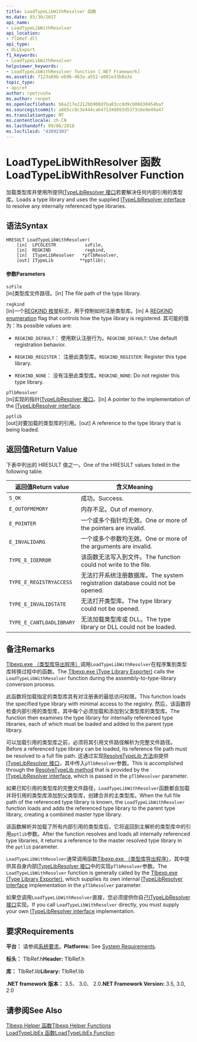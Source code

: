 ```yaml
---
title: LoadTypeLibWithResolver 函数
ms.date: 03/30/2017
api_name:
- LoadTypeLibWithResolver
api_location:
- TlbRef.dll
api_type:
- DLLExport
f1_keywords:
- LoadTypeLibWithResolver
helpviewer_keywords:
- LoadTypeLibWithResolver function [.NET Framework]
ms.assetid: 7123a89b-eb9b-463a-a552-a081e33b0a3a
topic_type:
- apiref
author: rpetrusha
ms.author: ronpet
ms.openlocfilehash: b6a217e2212bb900d7ba83ccdd9cb00d30454baf
ms.sourcegitcommit: a885cc8c3e444ca6471348893d5373c6e9e49a47
ms.translationtype: MT
ms.contentlocale: zh-CN
ms.lasthandoff: 09/06/2018
ms.locfileid: "43892303"
---
```

# <a name="loadtypelibwithresolver-function"></a><span data-ttu-id="6be3f-102">LoadTypeLibWithResolver 函数</span><span class="sxs-lookup"><span data-stu-id="6be3f-102">LoadTypeLibWithResolver Function</span></span>
<span data-ttu-id="6be3f-103">加载类型库并使用所提供[ITypeLibResolver 接口](../../../../docs/framework/unmanaged-api/tlbexp/itypelibresolver-interface.md)若要解决任何内部引用的类型库。</span><span class="sxs-lookup"><span data-stu-id="6be3f-103">Loads a type library and uses the supplied [ITypeLibResolver interface](../../../../docs/framework/unmanaged-api/tlbexp/itypelibresolver-interface.md) to resolve any internally referenced type libraries.</span></span>  
  
## <a name="syntax"></a><span data-ttu-id="6be3f-104">语法</span><span class="sxs-lookup"><span data-stu-id="6be3f-104">Syntax</span></span>  
  
```  
HRESULT LoadTypeLibWithResolver(  
    [in]  LPCOLESTR           szFile,  
    [in]  REGKIND             regkind,  
    [in]  ITypeLibResolver   *pTlbResolver,  
    [out] ITypeLib          **pptlib);  
```  
  
#### <a name="parameters"></a><span data-ttu-id="6be3f-105">参数</span><span class="sxs-lookup"><span data-stu-id="6be3f-105">Parameters</span></span>  
 `szFile`  
 <span data-ttu-id="6be3f-106">[in]类型库文件路径。</span><span class="sxs-lookup"><span data-stu-id="6be3f-106">[in] The file path of the type library.</span></span>  
  
 `regkind`  
 <span data-ttu-id="6be3f-107">[in]一个[REGKIND 枚举](https://docs.microsoft.com/previous-versions/windows/desktop/api/oleauto/ne-oleauto-tagregkind)标志，用于控制如何注册类型库。</span><span class="sxs-lookup"><span data-stu-id="6be3f-107">[in] A [REGKIND enumeration](https://docs.microsoft.com/previous-versions/windows/desktop/api/oleauto/ne-oleauto-tagregkind) flag that controls how the type library is registered.</span></span> <span data-ttu-id="6be3f-108">其可能的值为：</span><span class="sxs-lookup"><span data-stu-id="6be3f-108">Its possible values are:</span></span>  
  
-   <span data-ttu-id="6be3f-109">`REGKIND_DEFAULT`： 使用默认注册行为。</span><span class="sxs-lookup"><span data-stu-id="6be3f-109">`REGKIND_DEFAULT`: Use default registration behavior.</span></span>  
  
-   <span data-ttu-id="6be3f-110">`REGKIND_REGISTER`： 注册此类型库。</span><span class="sxs-lookup"><span data-stu-id="6be3f-110">`REGKIND_REGISTER`: Register this type library.</span></span>  
  
-   <span data-ttu-id="6be3f-111">`REGKIND_NONE`： 没有注册此类型库。</span><span class="sxs-lookup"><span data-stu-id="6be3f-111">`REGKIND_NONE`: Do not register this type library.</span></span>  
  
 `pTlbResolver`  
 <span data-ttu-id="6be3f-112">[in]实现的指针[ITypeLibResolver 接口](../../../../docs/framework/unmanaged-api/tlbexp/itypelibresolver-interface.md)。</span><span class="sxs-lookup"><span data-stu-id="6be3f-112">[in] A pointer to the implementation of the [ITypeLibResolver interface](../../../../docs/framework/unmanaged-api/tlbexp/itypelibresolver-interface.md).</span></span>  
  
 `pptlib`  
 <span data-ttu-id="6be3f-113">[out]对要加载的类型库的引用。</span><span class="sxs-lookup"><span data-stu-id="6be3f-113">[out] A reference to the type library that is being loaded.</span></span>  
  
## <a name="return-value"></a><span data-ttu-id="6be3f-114">返回值</span><span class="sxs-lookup"><span data-stu-id="6be3f-114">Return Value</span></span>  
 <span data-ttu-id="6be3f-115">下表中列出的 HRESULT 值之一。</span><span class="sxs-lookup"><span data-stu-id="6be3f-115">One of the HRESULT values listed in the following table.</span></span>  
  
|<span data-ttu-id="6be3f-116">返回值</span><span class="sxs-lookup"><span data-stu-id="6be3f-116">Return value</span></span>|<span data-ttu-id="6be3f-117">含义</span><span class="sxs-lookup"><span data-stu-id="6be3f-117">Meaning</span></span>|  
|------------------|-------------|  
|`S_OK`|<span data-ttu-id="6be3f-118">成功。</span><span class="sxs-lookup"><span data-stu-id="6be3f-118">Success.</span></span>|  
|`E_OUTOFMEMORY`|<span data-ttu-id="6be3f-119">内存不足。</span><span class="sxs-lookup"><span data-stu-id="6be3f-119">Out of memory.</span></span>|  
|`E_POINTER`|<span data-ttu-id="6be3f-120">一个或多个指针均无效。</span><span class="sxs-lookup"><span data-stu-id="6be3f-120">One or more of the pointers are invalid.</span></span>|  
|`E_INVALIDARG`|<span data-ttu-id="6be3f-121">一个或多个参数均无效。</span><span class="sxs-lookup"><span data-stu-id="6be3f-121">One or more of the arguments are invalid.</span></span>|  
|`TYPE_E_IOERROR`|<span data-ttu-id="6be3f-122">该函数无法写入到文件。</span><span class="sxs-lookup"><span data-stu-id="6be3f-122">The function could not write to the file.</span></span>|  
|`TYPE_E_REGISTRYACCESS`|<span data-ttu-id="6be3f-123">无法打开系统注册数据库。</span><span class="sxs-lookup"><span data-stu-id="6be3f-123">The system registration database could not be opened.</span></span>|  
|`TYPE_E_INVALIDSTATE`|<span data-ttu-id="6be3f-124">无法打开类型库。</span><span class="sxs-lookup"><span data-stu-id="6be3f-124">The type library could not be opened.</span></span>|  
|`TYPE_E_CANTLOADLIBRARY`|<span data-ttu-id="6be3f-125">无法加载类型库或 DLL。</span><span class="sxs-lookup"><span data-stu-id="6be3f-125">The type library or DLL could not be loaded.</span></span>|  
  
## <a name="remarks"></a><span data-ttu-id="6be3f-126">备注</span><span class="sxs-lookup"><span data-stu-id="6be3f-126">Remarks</span></span>  
 <span data-ttu-id="6be3f-127">[Tlbexp.exe （类型库导出程序）](../../../../docs/framework/tools/tlbexp-exe-type-library-exporter.md)调用`LoadTypeLibWithResolver`在程序集到类型库转换过程中的函数。</span><span class="sxs-lookup"><span data-stu-id="6be3f-127">The [Tlbexp.exe (Type Library Exporter)](../../../../docs/framework/tools/tlbexp-exe-type-library-exporter.md) calls the `LoadTypeLibWithResolver` function during the assembly-to-type-library conversion process.</span></span>  
  
 <span data-ttu-id="6be3f-128">此函数将加载指定的类型库具有对注册表的最低访问权限。</span><span class="sxs-lookup"><span data-stu-id="6be3f-128">This function loads the specified type library with minimal access to the registry.</span></span> <span data-ttu-id="6be3f-129">然后，该函数将检查内部引用的类型库，其中每个必须加载和添加到父类型库的类型库。</span><span class="sxs-lookup"><span data-stu-id="6be3f-129">The function then examines the type library for internally referenced type libraries, each of which must be loaded and added to the parent type library.</span></span>  
  
 <span data-ttu-id="6be3f-130">可以加载引用的类型库之前，必须将其引用文件路径解析为完整文件路径。</span><span class="sxs-lookup"><span data-stu-id="6be3f-130">Before a referenced type library can be loaded, its reference file path must be resolved to a full file path.</span></span> <span data-ttu-id="6be3f-131">这通过实现[ResolveTypeLib 方法](../../../../docs/framework/unmanaged-api/tlbexp/resolvetypelib-method.md)由提供[ITypeLibResolver 接口](../../../../docs/framework/unmanaged-api/tlbexp/itypelibresolver-interface.md)，其中传入`pTlbResolver`参数。</span><span class="sxs-lookup"><span data-stu-id="6be3f-131">This is accomplished through the [ResolveTypeLib method](../../../../docs/framework/unmanaged-api/tlbexp/resolvetypelib-method.md) that is provided by the [ITypeLibResolver interface](../../../../docs/framework/unmanaged-api/tlbexp/itypelibresolver-interface.md), which is passed in the `pTlbResolver` parameter.</span></span>  
  
 <span data-ttu-id="6be3f-132">如果已知引用的类型库的完整文件路径，`LoadTypeLibWithResolver`函数都会加载并将引用的类型库添加到父类型库，创建合并的主类型库。</span><span class="sxs-lookup"><span data-stu-id="6be3f-132">When the full file path of the referenced type library is known, the `LoadTypeLibWithResolver` function loads and adds the referenced type library to the parent type library, creating a combined master type library.</span></span>  
  
 <span data-ttu-id="6be3f-133">该函数解析并加载了所有内部引用的类型库后，它将返回到主解析的类型库中的引用`pptlib`参数。</span><span class="sxs-lookup"><span data-stu-id="6be3f-133">After the function resolves and loads all internally referenced type libraries, it returns a reference to the master resolved type library in the `pptlib` parameter.</span></span>  
  
 <span data-ttu-id="6be3f-134">`LoadTypeLibWithResolver`通常调用函数[Tlbexp.exe （类型库导出程序）](../../../../docs/framework/tools/tlbexp-exe-type-library-exporter.md)，其中提供其自身内部[ITypeLibResolver 接口](../../../../docs/framework/unmanaged-api/tlbexp/itypelibresolver-interface.md)中的实现`pTlbResolver`参数。</span><span class="sxs-lookup"><span data-stu-id="6be3f-134">The `LoadTypeLibWithResolver` function is generally called by the [Tlbexp.exe (Type Library Exporter)](../../../../docs/framework/tools/tlbexp-exe-type-library-exporter.md), which supplies its own internal [ITypeLibResolver interface](../../../../docs/framework/unmanaged-api/tlbexp/itypelibresolver-interface.md) implementation in the `pTlbResolver` parameter.</span></span>  
  
 <span data-ttu-id="6be3f-135">如果您调用`LoadTypeLibWithResolver`直接，您必须提供你自己[ITypeLibResolver 接口](../../../../docs/framework/unmanaged-api/tlbexp/itypelibresolver-interface.md)实现。</span><span class="sxs-lookup"><span data-stu-id="6be3f-135">If you call `LoadTypeLibWithResolver` directly, you must supply your own [ITypeLibResolver interface](../../../../docs/framework/unmanaged-api/tlbexp/itypelibresolver-interface.md) implementation.</span></span>  
  
## <a name="requirements"></a><span data-ttu-id="6be3f-136">要求</span><span class="sxs-lookup"><span data-stu-id="6be3f-136">Requirements</span></span>  
 <span data-ttu-id="6be3f-137">**平台：** 请参阅[系统要求](../../../../docs/framework/get-started/system-requirements.md)。</span><span class="sxs-lookup"><span data-stu-id="6be3f-137">**Platforms:** See [System Requirements](../../../../docs/framework/get-started/system-requirements.md).</span></span>  
  
 <span data-ttu-id="6be3f-138">**标头：** TlbRef.h</span><span class="sxs-lookup"><span data-stu-id="6be3f-138">**Header:** TlbRef.h</span></span>  
  
 <span data-ttu-id="6be3f-139">**库：** TlbRef.lib</span><span class="sxs-lookup"><span data-stu-id="6be3f-139">**Library:** TlbRef.lib</span></span>  
  
 <span data-ttu-id="6be3f-140">**.NET framework 版本：** 3.5、 3.0、 2.0</span><span class="sxs-lookup"><span data-stu-id="6be3f-140">**.NET Framework Version:** 3.5, 3.0, 2.0</span></span>  
  
## <a name="see-also"></a><span data-ttu-id="6be3f-141">请参阅</span><span class="sxs-lookup"><span data-stu-id="6be3f-141">See Also</span></span>  
 [<span data-ttu-id="6be3f-142">Tlbexp Helper 函数</span><span class="sxs-lookup"><span data-stu-id="6be3f-142">Tlbexp Helper Functions</span></span>](../../../../docs/framework/unmanaged-api/tlbexp/index.md)  
 [<span data-ttu-id="6be3f-143">LoadTypeLibEx 函数</span><span class="sxs-lookup"><span data-stu-id="6be3f-143">LoadTypeLibEx Function</span></span>](https://docs.microsoft.com/previous-versions/windows/desktop/api/oleauto/nf-oleauto-loadtypelibex)
